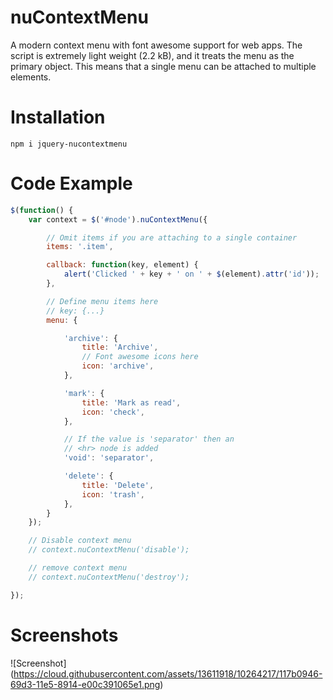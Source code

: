 # nuContextMenu
A modern context menu with font awesome support for web apps.
The script is extremely light weight (2.2 kB), and it treats the menu as the primary object.
This means that a single menu can be attached to multiple elements.

# Installation 
``` npm i jquery-nucontextmenu ```

# Code Example
``` javascript
$(function() {
    var context = $('#node').nuContextMenu({

        // Omit items if you are attaching to a single container
        items: '.item',

        callback: function(key, element) {
            alert('Clicked ' + key + ' on ' + $(element).attr('id'));
        },

        // Define menu items here
        // key: {...}
        menu: {

            'archive': {
                title: 'Archive',
                // Font awesome icons here
                icon: 'archive',
            },

            'mark': {
                title: 'Mark as read',
                icon: 'check',
            },

            // If the value is 'separator' then an
            // <hr> node is added
            'void': 'separator',

            'delete': {
                title: 'Delete',
                icon: 'trash',
            },
        }
    });

    // Disable context menu
    // context.nuContextMenu('disable');

    // remove context menu
    // context.nuContextMenu('destroy');

});
```
# Screenshots
![Screenshot] (https://cloud.githubusercontent.com/assets/13611918/10264217/117b0946-69d3-11e5-8914-e00c391065e1.png)
